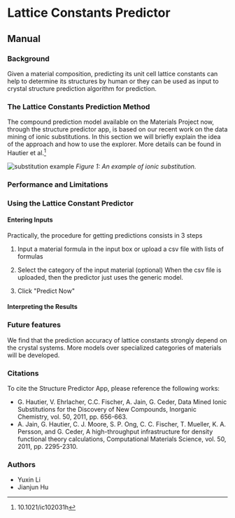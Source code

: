 
# Lattice Constants Predictor

## Manual

### Background

Given a material composition, predicting its unit cell lattice constants can help to determine its structures by human or they can be used as input to crystal structure prediction algorithm for prediction. 

### The Lattice Constants Prediction Method

The compound prediction model available on the Materials Project now, through the structure predictor app, is based on our recent work on the data mining of ionic substitutions.
In this section we will briefly explain the idea of the approach and how to use the explorer.
More details can be found in Hautier et al.[^2]



![substitution example](img/structure-predictor/substitution-example.png)
_Figure 1: An example of ionic substitution._





### Performance and Limitations

### Using the Lattice Constant Predictor

#### Entering Inputs

Practically, the procedure for getting predictions consists in 3 steps

1. Input a material formula in the input box  or upload a csv file with lists of formulas

2. Select the category of the input material (optional) 
   When the csv file is uploaded, then the predictor just uses the generic model.

3. Click "Predict Now"

#### Interpreting the Results



### Future features

We find that the prediction accuracy of lattice constants strongly depend on the crystal systems. More models over specialized categories of materials will be developed.

### Citations

To cite the Structure Predictor App, please reference the following works:

- G. Hautier, V. Ehrlacher, C.C. Fischer, A. Jain, G. Ceder, Data Mined Ionic Substitutions for the Discovery of New Compounds, Inorganic Chemistry, vol. 50, 2011, pp. 656-663.
- A. Jain, G. Hautier, C. J. Moore, S. P. Ong, C. C. Fischer, T. Mueller, K. A. Persson, and G. Ceder, A high-throughput infrastructure for density functional theory calculations, Computational Materials Science, vol. 50, 2011, pp. 2295-2310.

[^1]: 10.1038/nmat2321
[^2]: 10.1021/ic102031h
[^3]: 10.1021/cm100795d
[^4]: 10.1038/nmat1691

### Authors

- Yuxin Li
- Jianjun Hu
